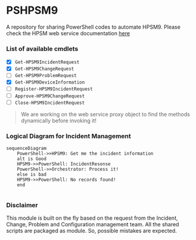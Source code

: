 # PSHPSM9
A repository for sharing PowerShell codes to automate HPSM9. Please check the HPSM web service documentation [here](https://community.softwaregrp.com/dcvta86296/attachments/dcvta86296/itrc-695/16512/1/hp_man_SM9.33_WebServices_pdf.pdf)

### List of available cmdlets

- [x] `Get-HPSM9IncidentRequest`
- [x] `Get-HPSM9ChangeRequest`
- [ ] `Get-HPSM9ProblemRequest`
- [x] `Get-HPSM9DeviceInformation`
- [ ] `Register-HPSM9IncidentRequest`
- [ ] `Approve-HPSM9ChangeRequest`
- [ ] `Close-HPSM9IncidentRequest`

> We are working on the web service proxy object to find the methods dynamically before invoking it!

### Logical Diagram for Incident Management
```mermaid
sequenceDiagram
    PowerShell->>HPSM9: Get me the incident information
    alt is Good
    HPSM9->>PowerShell: IncidentResonse
    PowerShell->>Orchestrator: Process it!
    else is bad
    HPSM9->>PowerShell: No records found!
    end
    
```
### Disclaimer
This module is built on the fly based on the request from the Incident, Change, Problem and Configuration management team. All the shared scripts are packaged as module. So, possible mistakes are expected.